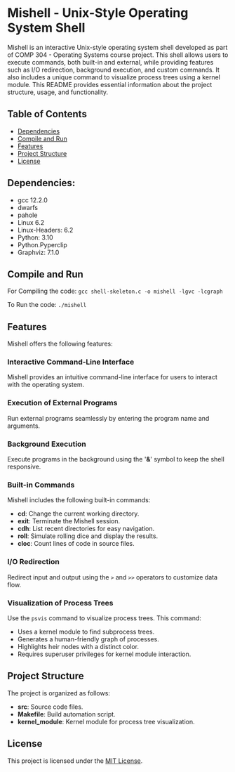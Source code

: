 # Mishell - Unix-Style Operating System Shell

Mishell is an interactive Unix-style operating system shell developed as part of COMP 304 - Operating Systems course project. This shell allows users to execute commands, both built-in and external, while providing features such as I/O redirection, background execution, and custom commands. It also includes a unique command to visualize process trees using a kernel module. This README provides essential information about the project structure, usage, and functionality.

## Table of Contents
- [Dependencies](#dependencies)
- [Compile and Run](#compile-and-run)
- [Features](#features)
- [Project Structure](#project-structure)
- [License](#license)

## Dependencies:
- gcc 12.2.0
- dwarfs
- pahole
- Linux 6.2
- Linux-Headers: 6.2
- Python: 3.10
- Python.Pyperclip
- Graphviz: 7.1.0

## Compile and Run

For Compiling the code:
```gcc shell-skeleton.c -o mishell -lgvc -lcgraph```

To Run the code:
```./mishell```

## Features
Mishell offers the following features:

### Interactive Command-Line Interface
Mishell provides an intuitive command-line interface for users to interact with the operating system.

### Execution of External Programs
Run external programs seamlessly by entering the program name and arguments.

### Background Execution
Execute programs in the background using the '**&**' symbol to keep the shell responsive.

### Built-in Commands
Mishell includes the following built-in commands:

- **cd**: Change the current working directory.
- **exit**: Terminate the Mishell session.
- **cdh**: List recent directories for easy navigation.
- **roll**: Simulate rolling dice and display the results.
- **cloc**: Count lines of code in source files.

### I/O Redirection
Redirect input and output using the `>` and `>>` operators to customize data flow.

### Visualization of Process Trees
Use the `psvis` command to visualize process trees. This command:

- Uses a kernel module to find subprocess trees.
- Generates a human-friendly graph of processes.
- Highlights heir nodes with a distinct color.
- Requires superuser privileges for kernel module interaction.

## Project Structure
The project is organized as follows:

- **src**: Source code files.
- **Makefile**: Build automation script.
- **kernel_module**: Kernel module for process tree visualization.

## License
This project is licensed under the [MIT License](LICENSE).

